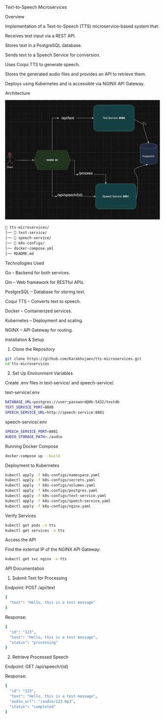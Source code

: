 Text-to-Speech Microservices

Overview

Implementation of a Text-to-Speech (TTS) microservice-based system that:

Receives text input via a REST API.

Stores text in a PostgreSQL database.

Sends text to a Speech Service for conversion.

Uses Coqui TTS to generate speech.

Stores the generated audio files and provides an API to retrieve them.

Deploys using Kubernetes and is accessible via NGINX API Gateway.


Architecture

![Architecture](architecture.png)
```bash
📁 tts-microservices/
│── 📁 text-service/        
│── 📁 speech-service/      
│── 📁 k8s-configs/         
│── docker-compose.yml      
│── README.md
```

Technologies Used

Go – Backend for both services.

Gin – Web framework for RESTful APIs.

PostgreSQL – Database for storing text.

Coqui TTS – Converts text to speech.

Docker – Containerized services.

Kubernetes – Deployment and scaling.

NGINX – API Gateway for routing.

Installation & Setup

1) Clone the Repository

```bash
git clone https://github.com/Karakhujaev/tts-microservices.git
cd tts-microservices
```

2) Set Up Environment Variables

Create .env files in text-service/ and speech-service/.

text-service/.env

```bash
DATABASE_URL=postgres://user:password@db:5432/textdb
TEXT_SERVICE_PORT=8080
SPEECH_SERVICE_URL=http://speech-service:8081
```

speech-service/.env
```bash
SPEECH_SERVICE_PORT=8081
AUDIO_STORAGE_PATH=./audio
```

Running Docker Compose
```bash
docker-compose up --build
```


Deployment to Kubernetes
```bash
kubectl apply -f k8s-configs/namespace.yaml
kubectl apply -f k8s-configs/secrets.yaml
kubectl apply -f k8s-configs/volumes.yaml
kubectl apply -f k8s-configs/postgres.yaml
kubectl apply -f k8s-configs/text-service.yaml
kubectl apply -f k8s-configs/speech-service.yaml
kubectl apply -f k8s-configs/nginx.yaml
```

Verify Services
```bash
kubectl get pods -n tts
kubectl get services -n tts
```

Access the API

Find the external IP of the NGINX API Gateway:
```bash
kubectl get svc nginx -n tts
```


API Documentation

1) Submit Text for Processing

Endpoint: POST /api/text
```bash
{
  "text": "Hello, this is a test message"
}
```

Response:
```bash
{
  "id": "123",
  "text": "Hello, this is a test message",
  "status": "processing"
}
```

2) Retrieve Processed Speech

Endpoint: GET /api/speech/{id}

Response:
```bash
{
  "id": "123",
  "text": "Hello, this is a test message",
  "audio_url": "/audio/123.mp3",
  "status": "completed"
}
```

